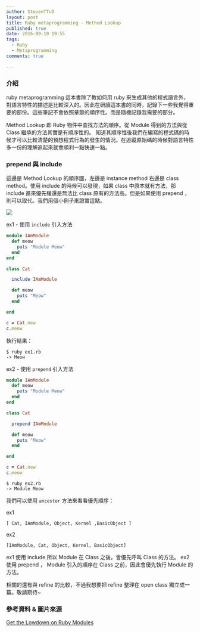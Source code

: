 ```yaml
---
author: StevenTTuD
layout: post
title: Ruby metaprogramming - Method Lookup
published: true
date: 2016-09-10 19:55
tags:
  - Ruby
  - Metaprogramming
comments: true

---
```

### 介紹

ruby metaprogramming 這本書除了教如何用 ruby 來生成其他的程式語言外，對語言特性的描述是比較深入的。因此在研讀這本書的同時，記錄下一些我覺得重要的部份。這些筆記不會依照章節的順序性。而是隨機記錄我需要的部分。

Method Lookup 即 Ruby 物件中查找方法的順序。從 Module 得到的方法與從 Class 繼承的方法其實是有順序性的。
知道其順序性後我們在編寫的程式碼的時候才可以比較清楚的預想程式行為的發生的情況。在追蹤原始碼的時候對語言特性多一份的理解追起來就會順利一點快速一點。

### prepend 與 include

這邊是 Method Lookup 的順序圖，左邊是 instance method 右邊是 class method。使用 include 的時候可以發現，如果 class 中原本就有方法，那 include 進來優先權還是無法比 class 原有的方法高。但是如果使用 prepend ，則可以取代。我們用個小例子來證實這點。

![](https://lh3.googleusercontent.com/-CgYcBgfLE3M/V9ULwiOLqHI/AAAAAAAAKeU/x8xowPvc7k8/I/14735377495263.jpg)


ex1 - 使用 `include` 引入方法

```rb
module IAmModule
  def meow
    puts "Module Meow"
  end
end

class Cat

  include IAmModule

  def meow
    puts "Meow"
  end

end

c = Cat.new
c.meow
```

執行結果：

```
$ ruby ex1.rb
-> Meow
```

ex2 - 使用 `prepend` 引入方法

```rb
module IAmModule
  def meow
    puts "Module Meow"
  end
end

class Cat

  prepend IAmModule

  def meow
    puts "Meow"
  end

end

c = Cat.new
c.meow
```

```
$ ruby ex2.rb
-> Module Meow
```

我們可以使用 `ancestor` 方法來看看優先順序：

ex1

```
[ Cat, IAmModule, Object, Kernel ,BasicObject ]
```

ex2

```
[IAmModule, Cat, Object, Kernel, BasicObject]
```

ex1 使用 include 所以 Module 在 Class 之後，會優先呼叫 Class 的方法。
ex2 使用 prepend ， Module 引入的順序在 Class 之前，因此會優先執行 Module 的方法。

相關的還有與 refine 的比較，不過我想要把 refine 整理在 open class 獨立成一篇。敬請期待~

### 參考資料 & 圖片來源
[Get the Lowdown on Ruby Modules](https://www.sitepoint.com/get-the-low-down-on-ruby-modules/)